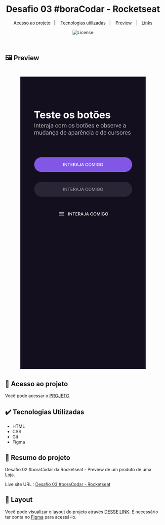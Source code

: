 <h1 align="center"> Desafio 03 #boraCodar - Rocketseat  </h1>

 <p align="center"> 
    <a href="#-acesso-ao-projeto">Acesso ao projeto</a>&nbsp;&nbsp;&nbsp;|&nbsp;&nbsp;&nbsp; 
    <a href="#-tecnologias-utilizadas">Tecnologias utilizadas</a>&nbsp;&nbsp;&nbsp;|&nbsp;&nbsp;&nbsp;
    <a href="#-preview">Preview</a>&nbsp;&nbsp;&nbsp;|&nbsp;&nbsp;&nbsp;  
    <a href="#-links">Links</a> 
  </p>
  
  <p align="center"> 
   <img alt="License" src="https://img.shields.io/static/v1?label=license&message=MIT&color=49AA26&labelColor=000000"> 
 </p> 
  
 <br>
  
  ## 🖼️ Preview
  
  <h1 align="center">
  <img alt="Preview" src=".github/preview.jpg" />
  </h1>
  
  ## 📁 Acesso ao projeto
  
  Você pode acessar o [PROJETO](https://github.com/carlosalbertojusto/bora-codar-03-botoes).
  
  ## ✔️ Tecnologias Utilizadas
  
 - HTML
 - CSS
 - Git
 - Figma

## 🧾 Resumo do projeto

Desafio 02 #boraCodar da Rocketseat - Preview de um produto de uma Loja.

Live site URL : [Desafio 03 #boraCodar - Rocketseat ](https://carlosalbertojusto.github.io/bora-codar-03-botoes/)

## 🔖 Layout

Você pode visualizar o layout do projeto através [DESSE LINK](https://www.figma.com/community/file/1197534710257750520). É necessário ter conta no [Figma](https://figma.com) para acessá-lo.
